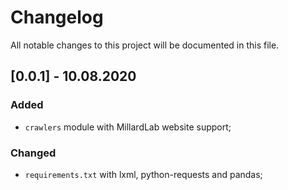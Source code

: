 # Changelog
All notable changes to this project will be documented in this file.


## [0.0.1] - 10.08.2020
### Added
* `crawlers` module with MillardLab website support;

### Changed
* `requirements.txt` with lxml, python-requests and pandas;
